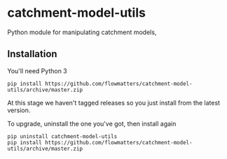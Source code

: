 # catchment-model-utils

Python module for manipulating catchment models,

## Installation

You'll need Python 3

```
pip install https://github.com/flowmatters/catchment-model-utils/archive/master.zip
```

At this stage we haven't tagged releases so you just install from the latest version.

To upgrade, uninstall the one you've got, then install again

```
pip uninstall catchment-model-utils
pip install https://github.com/flowmatters/catchment-model-utils/archive/master.zip
```
